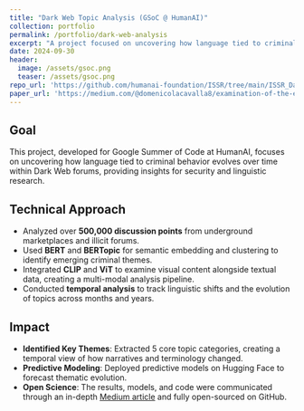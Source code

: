 ```yaml
---
title: "Dark Web Topic Analysis (GSoC @ HumanAI)"
collection: portfolio
permalink: /portfolio/dark-web-analysis
excerpt: "A project focused on uncovering how language tied to criminal behavior evolves over time within Dark Web forums."
date: 2024-09-30
header:
  image: /assets/gsoc.png
  teaser: /assets/gsoc.png
repo_url: 'https://github.com/humanai-foundation/ISSR/tree/main/ISSR_Dark_Web_Domenico_Lacavalla'
paper_url: 'https://medium.com/@domenicolacavalla8/examination-of-the-evolution-of-language-among-dark-web-users-67fd3397e0fb'
---
```


## Goal
This project, developed for Google Summer of Code at HumanAI, focuses on uncovering how language tied to criminal behavior evolves over time within Dark Web forums, providing insights for security and linguistic research.

## Technical Approach
- Analyzed over **500,000 discussion points** from underground marketplaces and illicit forums.
- Used **BERT** and **BERTopic** for semantic embedding and clustering to identify emerging criminal themes.
- Integrated **CLIP** and **ViT** to examine visual content alongside textual data, creating a multi-modal analysis pipeline.
- Conducted **temporal analysis** to track linguistic shifts and the evolution of topics across months and years.

## Impact
- **Identified Key Themes**: Extracted 5 core topic categories, creating a temporal view of how narratives and terminology changed.
- **Predictive Modeling**: Deployed predictive models on Hugging Face to forecast thematic evolution.
- **Open Science**: The results, models, and code were communicated through an in-depth [Medium article](https://medium.com/@domenicolacavalla8/examination-of-the-evolution-of-language-among-dark-web-users-67fd3397e0fb) and fully open-sourced on GitHub.